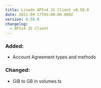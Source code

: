 ```yaml
---
title: Linode APIv4 JS Client v0.58.0
date: 2021-09-17T05:00:00.000Z
version: 0.58.0
changelog:
  - APIv4 JS Client
---
```


### Added:
- Account Agreement types and methods

### Changed:
- GiB to GB in volumes.ts

